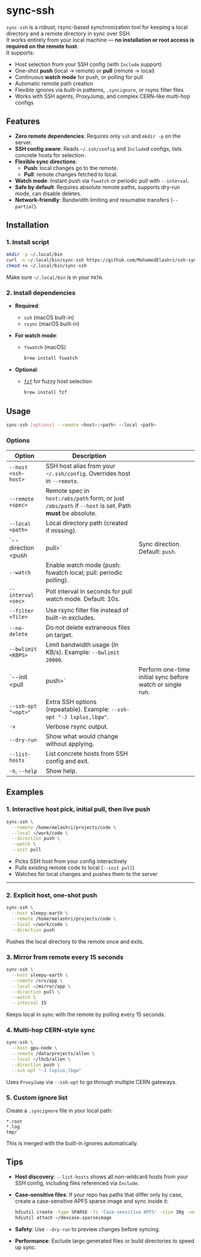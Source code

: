 # sync-ssh

`sync-ssh` is a robust, rsync-based synchronization tool for keeping a local directory and a remote directory in sync over SSH.  
It works entirely from your local machine — **no installation or root access is required on the remote host**.  
It supports:
- Host selection from your SSH config (with `Include` support)
- One-shot **push** (local → remote) or **pull** (remote → local)
- Continuous **watch mode** for push, or polling for pull
- Automatic remote path creation
- Flexible ignores via built-in patterns, `.syncignore`, or rsync filter files
- Works with SSH agents, ProxyJump, and complex CERN-like multi-hop configs



## Features

- **Zero remote dependencies**: Requires only `ssh` and `mkdir -p` on the server.
- **SSH config aware**: Reads `~/.ssh/config` and `Include`d configs, lists concrete hosts for selection.
- **Flexible sync directions**:
  - **Push**: local changes go to the remote.
  - **Pull**: remote changes fetched to local.
- **Watch mode**: Instant push via `fswatch` or periodic pull with `--interval`.
- **Safe by default**: Requires absolute remote paths, supports dry-run mode, can disable deletes.
- **Network-friendly**: Bandwidth limiting and resumable transfers (`--partial`).



## Installation

### 1. Install script
```bash
mkdir -p ~/.local/bin
curl -o ~/.local/bin/sync-ssh https://github.com/MohamedElashri/ssh-sync/raw/refs/heads/main/sync-ssh
chmod +x ~/.local/bin/sync-ssh
````

Make sure `~/.local/bin` is in your `PATH`.

### 2. Install dependencies

* **Required**:

  * `ssh` (macOS built-in)
  * `rsync` (macOS built-in)
* **For watch mode**:

  * `fswatch` (macOS)

    ```bash
    brew install fswatch
    ```
* **Optional**:

  * [`fzf`](https://github.com/junegunn/fzf) for fuzzy host selection

    ```bash
    brew install fzf
    ```



## Usage

```bash
sync-ssh [options] --remote <host>:<path> --local <path>
```

### Options

| Option               | Description                                                                                              |                                                           |
| -------------------- | -------------------------------------------------------------------------------------------------------- | --------------------------------------------------------- |
| `--host <ssh-host>`  | SSH host alias from your `~/.ssh/config`. Overrides host in `--remote`.                                  |                                                           |
| `--remote <spec>`    | Remote spec in `host:/abs/path` form, or just `/abs/path` if `--host` is set. Path **must** be absolute. |                                                           |
| `--local <path>`     | Local directory path (created if missing).                                                               |                                                           |
| \`--direction \<push | pull>\`                                                                                                  | Sync direction. Default: `push`.                          |
| `--watch`            | Enable watch mode (push: fswatch local; pull: periodic polling).                                         |                                                           |
| `--interval <sec>`   | Poll interval in seconds for pull watch mode. Default: 10s.                                              |                                                           |
| `--filter <file>`    | Use rsync filter file instead of built-in excludes.                                                      |                                                           |
| `--no-delete`        | Do not delete extraneous files on target.                                                                |                                                           |
| `--bwlimit <KBPS>`   | Limit bandwidth usage (in KB/s). Example: `--bwlimit 20000`.                                             |                                                           |
| \`--init \<pull      | push>\`                                                                                                  | Perform one-time initial sync before watch or single run. |
| `--ssh-opt "<opt>"`  | Extra SSH options (repeatable). Example: `--ssh-opt "-J lxplus,lbgw"`.                                   |                                                           |
| `-v`                 | Verbose rsync output.                                                                                    |                                                           |
| `--dry-run`          | Show what would change without applying.                                                                 |                                                           |
| `--list-hosts`       | List concrete hosts from SSH config and exit.                                                            |                                                           |
| `-h`, `--help`       | Show help.                                                                                               |                                                           |

## Examples

### 1. Interactive host pick, initial pull, then live push

```bash
sync-ssh \
  --remote /home/melashri/projects/code \
  --local ~/work/code \
  --direction push \
  --watch \
  --init pull
```

* Picks SSH host from your config interactively
* Pulls existing remote code to local (`--init pull`)
* Watches for local changes and pushes them to the server

---

### 2. Explicit host, one-shot push

```bash
sync-ssh \
  --host sleepy-earth \
  --remote /home/melashri/projects/code \
  --local ~/work/code \
  --direction push
```

Pushes the local directory to the remote once and exits.



### 3. Mirror from remote every 15 seconds

```bash
sync-ssh \
  --host sleepy-earth \
  --remote /srv/app \
  --local ~/mirror/app \
  --direction pull \
  --watch \
  --interval 15
```

Keeps local in sync with the remote by polling every 15 seconds.


### 4. Multi-hop CERN-style sync

```bash
sync-ssh \
  --host gpu-node \
  --remote /data/projects/allen \
  --local ~/lhcb/allen \
  --direction push \
  --ssh-opt "-J lxplus,lbgw"
```

Uses `ProxyJump` via `--ssh-opt` to go through multiple CERN gateways.



### 5. Custom ignore list

Create a `.syncignore` file in your local path:

```
*.root
*.log
tmp/
```

This is merged with the built-in ignores automatically.



## Tips

* **Host discovery**: `--list-hosts` shows all non-wildcard hosts from your SSH config, including files referenced via `Include`.
* **Case-sensitive files**: If your repo has paths that differ only by case, create a case-sensitive APFS sparse image and sync inside it:

  ```bash
  hdiutil create -type SPARSE -fs 'Case-sensitive APFS' -size 30g -volname devcase ~/devcase.sparseimage
  hdiutil attach ~/devcase.sparseimage
  ```
* **Safety**: Use `--dry-run` to preview changes before syncing.
* **Performance**: Exclude large generated files or build directories to speed up sync.


